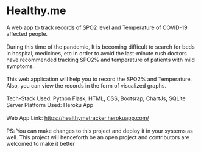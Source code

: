 # Healthy.me
A web app to track records of SPO2 level and Temperature of COVID-19 affected people. 
<br><br>
During this time of the pandemic, It is becoming difficult to search for beds in hospital, medicines, etc
In order to avoid the last-minute rush doctors have recommended tracking SPO2% and temperature of patients with mild symptoms.
<br><br>
This web application will help you to record the SPO2% and Temperature. Also, you can view the records in the form of visualized graphs.
<br><br>
Tech-Stack Used: Python Flask, HTML, CSS, Bootsrap, ChartJs, SQLite\
Server Platform Used: Heroku App
<br><br>
Web App Link: https://healthymetracker.herokuapp.com/
<br><br>
PS: You can make changes to this project and deploy it in your systems as well. This project will henceforth be an open project and contributors are welcomed to make it better
